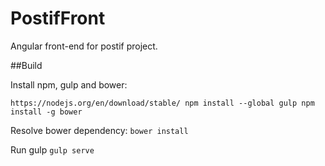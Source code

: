 # PostifFront

Angular front-end for postif project.

##Build

Install npm, gulp and bower:

`https://nodejs.org/en/download/stable/
npm install --global gulp
npm install -g bower`

Resolve bower dependency:
`bower install`

Run gulp
`gulp serve`
